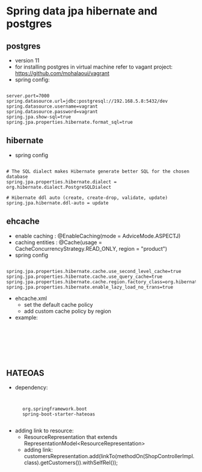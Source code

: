 # Spring data jpa hibernate and postgres

## postgres
- version 11
- for installing postgres in virtual machine refer to vagant project: https://github.com/mohalaoui/vagrant
- spring config:

<pre><code>
server.port=7000
spring.datasource.url=jdbc:postgresql://192.168.5.8:5432/dev
spring.datasource.username=vagrant
spring.datasource.password=vagrant
spring.jpa.show-sql=true
spring.jpa.properties.hibernate.format_sql=true
</code></pre>

## hibernate
- spring config
<pre><code>
# The SQL dialect makes Hibernate generate better SQL for the chosen database
spring.jpa.properties.hibernate.dialect = org.hibernate.dialect.PostgreSQLDialect

# Hibernate ddl auto (create, create-drop, validate, update)
spring.jpa.hibernate.ddl-auto = update
</code></pre>
## ehcache
- enable caching : @EnableCaching(mode = AdviceMode.ASPECTJ)
- caching entities : @Cache(usage = CacheConcurrencyStrategy.READ_ONLY, region = "product")
- spring config

<pre><code>
spring.jpa.properties.hibernate.cache.use_second_level_cache=true
spring.jpa.properties.hibernate.cache.use_query_cache=true
spring.jpa.properties.hibernate.cache.region.factory_class=org.hibernate.cache.ehcache.EhCacheRegionFactory
spring.jpa.properties.hibernate.enable_lazy_load_no_trans=true
</code></pre>

- ehcache.xml
  - set the default cache policy
  - add custom cache policy by region
- example:
<pre><code>
<defaultCache eternal="false" timeToLiveSeconds="30"
memoryStoreEvictionPolicy="LRU" statistics="true" maxElementsInMemory="10000"
overflowToDisk="false" />

<cache name="product" maxEntriesLocalHeap="10000" eternal="false"
timeToIdleSeconds="60" timeToLiveSeconds="60" memoryStoreEvictionPolicy="LRU"
statistics="true">
</cache>

</code></pre>

## HATEOAS

- dependency:
<pre><code>
<dependency>
      <groupId>org.springframework.boot</groupId>
      <artifactId>spring-boot-starter-hateoas</artifactId>
</dependency>
</code></pre>

- adding link to resource:
  - ResourceRepresentation that extends RepresentationModel<ResourceRepresentation<T>>
  - adding link: customersRepresentation.add(linkTo(methodOn(ShopControllerImpl.class).getCustomers()).withSelfRel());


 



